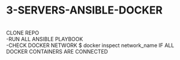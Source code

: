 # 3-SERVERS-ANSIBLE-DOCKER

<br>CLONE REPO
<br>-RUN ALL ANSIBLE PLAYBOOK 
<br>-CHECK DOCKER NETWORK $ docker inspect network_name IF ALL DOCKER CONTAINERS ARE CONNECTED
